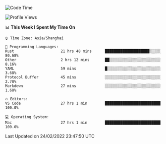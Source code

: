 <!--START_SECTION:waka-->
![Code Time](http://img.shields.io/badge/Code%20Time-1%2C030%20hrs%2032%20mins-blue)

![Profile Views](http://img.shields.io/badge/Profile%20Views-4-blue)

📊 **This Week I Spent My Time On** 

```text
⌚︎ Time Zone: Asia/Shanghai

💬 Programming Languages: 
Rust                     21 hrs 48 mins      ████████████████████░░░░░   80.68% 
Other                    2 hrs 12 mins       ██░░░░░░░░░░░░░░░░░░░░░░░   8.16% 
YAML                     59 mins             █░░░░░░░░░░░░░░░░░░░░░░░░   3.68% 
Protocol Buffer          45 mins             ░░░░░░░░░░░░░░░░░░░░░░░░░   2.78% 
Markdown                 27 mins             ░░░░░░░░░░░░░░░░░░░░░░░░░   1.68%

🔥 Editors: 
VS Code                  27 hrs 1 min        █████████████████████████   100.0%

💻 Operating System: 
Mac                      27 hrs 1 min        █████████████████████████   100.0%

```


 Last Updated on 24/02/2022 23:47:50 UTC
<!--END_SECTION:waka-->

